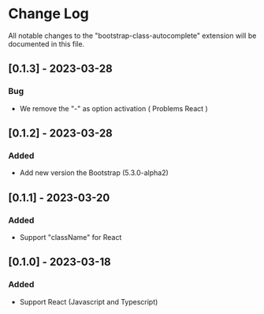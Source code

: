 # Change Log

All notable changes to the "bootstrap-class-autocomplete" extension will be documented in this file.

## [0.1.3] - 2023-03-28

### Bug

- We remove the "-" as option activation ( Problems React )

## [0.1.2] - 2023-03-28

### Added

- Add new version the Bootstrap (5.3.0-alpha2)

## [0.1.1] - 2023-03-20

### Added

- Support "className" for React

## [0.1.0] - 2023-03-18

### Added

- Support React (Javascript and Typescript)
